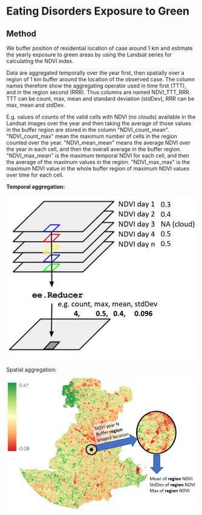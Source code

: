 # Eating Disorders Exposure to Green

## Method

We buffer position of residential location of case around 1 km and estimate the yearly exposure to green areas by using the Landsat series for calculating the NDVI index.

Data are aggregated temporally over the year first, then spatially over a region of 1 km buffer around the location of the observed case. The column names therefore show the aggregating operator used in time first (TTT), and in the region second (RRR). Thus columns are named NDVI_TTT_RRR. TTT can be count, max, mean and standard deviation (stdDev), RRR can be max, mean and stdDev.

E.g. values of counts of the valid cells with NDVI (no clouds) available in the Landsat images over the year and then taking the average of those values in the buffer region are stored in the column "NDVI_count_mean". "NDVI_count_max" mean the maximum number of cells in the region counted over the year. "NDVI_mean_mean" means the average NDVI over the year in each cell, and then the overall average in the buffer region. "NDVI_max_mean" is the maximum temporal NDVI for each cell, and then the average of the maximum values in the region. "NDVI_max_max" is the maximum NDVI value in the whole buffer region of maximum NDVI values over time for each cell.

**Temporal aggregation:**

![](images/clipboard-3103987508.png) 

Spatial aggregation:

![](images/clipboard-2439958054.png) 
